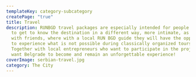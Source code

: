 ```yaml
---
templateKey: category-subcategory
createPage: "true"
title: Travel
description: RUNBGD travel packages are especially intended for people who want
  to get to know the destination in a different way, more intimate, as couple or
  with friends, where with a local RUN BGD guide they will have the opportunity
  to experience what is not possible during classically organized tours.
  Together with local entrepreneurs who want to participate in the project, we
  want Belgrade to become and remain an unforgettable experience!
coverImage: serbian-travel.jpg
category: The City
---
```

